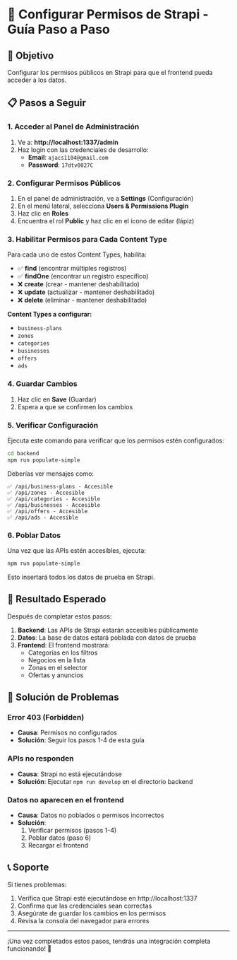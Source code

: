 # 🔧 Configurar Permisos de Strapi - Guía Paso a Paso

## 🎯 Objetivo
Configurar los permisos públicos en Strapi para que el frontend pueda acceder a los datos.

## 📋 Pasos a Seguir

### 1. Acceder al Panel de Administración
1. Ve a: **http://localhost:1337/admin**
2. Haz login con las credenciales de desarrollo:
   - **Email**: `ajacs1104@gmail.com`
   - **Password**: `17dtv0027C`

### 2. Configurar Permisos Públicos
1. En el panel de administración, ve a **Settings** (Configuración)
2. En el menú lateral, selecciona **Users & Permissions Plugin**
3. Haz clic en **Roles**
4. Encuentra el rol **Public** y haz clic en el ícono de editar (lápiz)

### 3. Habilitar Permisos para Cada Content Type
Para cada uno de estos Content Types, habilita:
- ✅ **find** (encontrar múltiples registros)
- ✅ **findOne** (encontrar un registro específico)
- ❌ **create** (crear - mantener deshabilitado)
- ❌ **update** (actualizar - mantener deshabilitado)
- ❌ **delete** (eliminar - mantener deshabilitado)

**Content Types a configurar:**
- `business-plans`
- `zones`
- `categories`
- `businesses`
- `offers`
- `ads`

### 4. Guardar Cambios
1. Haz clic en **Save** (Guardar)
2. Espera a que se confirmen los cambios

### 5. Verificar Configuración
Ejecuta este comando para verificar que los permisos estén configurados:

```bash
cd backend
npm run populate-simple
```

Deberías ver mensajes como:
```
✅ /api/business-plans - Accesible
✅ /api/zones - Accesible
✅ /api/categories - Accesible
✅ /api/businesses - Accesible
✅ /api/offers - Accesible
✅ /api/ads - Accesible
```

### 6. Poblar Datos
Una vez que las APIs estén accesibles, ejecuta:

```bash
npm run populate-simple
```

Esto insertará todos los datos de prueba en Strapi.

## 🎉 Resultado Esperado

Después de completar estos pasos:

1. **Backend**: Las APIs de Strapi estarán accesibles públicamente
2. **Datos**: La base de datos estará poblada con datos de prueba
3. **Frontend**: El frontend mostrará:
   - Categorías en los filtros
   - Negocios en la lista
   - Zonas en el selector
   - Ofertas y anuncios

## 🐛 Solución de Problemas

### Error 403 (Forbidden)
- **Causa**: Permisos no configurados
- **Solución**: Seguir los pasos 1-4 de esta guía

### APIs no responden
- **Causa**: Strapi no está ejecutándose
- **Solución**: Ejecutar `npm run develop` en el directorio backend

### Datos no aparecen en el frontend
- **Causa**: Datos no poblados o permisos incorrectos
- **Solución**: 
  1. Verificar permisos (pasos 1-4)
  2. Poblar datos (paso 6)
  3. Recargar el frontend

## 📞 Soporte

Si tienes problemas:
1. Verifica que Strapi esté ejecutándose en http://localhost:1337
2. Confirma que las credenciales sean correctas
3. Asegúrate de guardar los cambios en los permisos
4. Revisa la consola del navegador para errores

---

¡Una vez completados estos pasos, tendrás una integración completa funcionando! 🚀
